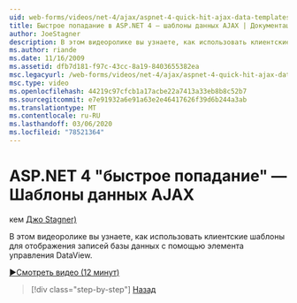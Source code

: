 ```yaml
---
uid: web-forms/videos/net-4/ajax/aspnet-4-quick-hit-ajax-data-templates
title: Быстрое попадание в ASP.NET 4 — шаблоны данных AJAX | Документация Майкрософт
author: JoeStagner
description: В этом видеоролике вы узнаете, как использовать клиентские шаблоны для отображения записей базы данных с помощью элемента управления DataView.
ms.author: riande
ms.date: 11/16/2009
ms.assetid: dfb7d181-f97c-43cc-8a19-8403655382ea
msc.legacyurl: /web-forms/videos/net-4/ajax/aspnet-4-quick-hit-ajax-data-templates
msc.type: video
ms.openlocfilehash: 44219c97cfcb1a17acbe22a7413a33eb8b8c52b7
ms.sourcegitcommit: e7e91932a6e91a63e2e46417626f39d6b244a3ab
ms.translationtype: MT
ms.contentlocale: ru-RU
ms.lasthandoff: 03/06/2020
ms.locfileid: "78521364"
---
```

# <a name="aspnet-4-quick-hit---ajax-data-templates"></a>ASP.NET 4 "быстрое попадание" — Шаблоны данных AJAX

кем [Джо Stagner)](https://github.com/JoeStagner)

В этом видеоролике вы узнаете, как использовать клиентские шаблоны для отображения записей базы данных с помощью элемента управления DataView. 

[&#9654;Смотреть видео (12 минут)](https://channel9.msdn.com/Blogs/ASP-NET-Site-Videos/aspnet-4-quick-hit-ajax-data-templates)

> [!div class="step-by-step"]
> [Назад](aspnet-4-quick-hit-jquery-syntax-for-microsoft-ajax.md)
